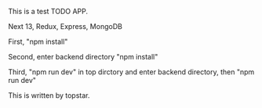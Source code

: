 This is a test TODO APP.

Next 13, Redux, Express, MongoDB

First, "npm install"

Second, enter  backend directory "npm install"

Third, "npm run dev" in top dirctory and enter backend directory, then "npm run dev"

This is written by topstar.
